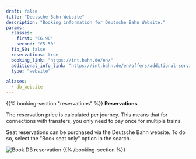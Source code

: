 ```yaml
---
draft: false
title: "Deutsche Bahn Website"
description: "Booking information for Deutsche Bahn Website."
params:
  classes:
    first: "€6.90"
    second: "€5.50"
  fip_50: false
  reservations: true
  booking_link: "https://int.bahn.de/en/"
  additional_info_link: "https://int.bahn.de/en/offers/additional-services/seat-reservation"
  type: "website"

aliases:
  - db_website
---
```


{{% booking-section "reservations" %}}
**Reservations**

The reservation price is calculated per journey. This means that for connections with transfers, you only need to pay once for multiple trains.

Seat reservations can be purchased via the Deutsche Bahn website. To do so, select the "Book seat only" option in the search.

![Book DB reservation](db_reservation.webp)
{{% /booking-section %}}
